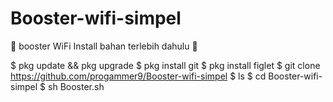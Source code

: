 # Booster-wifi-simpel
🎯 booster WiFi 
Install bahan terlebih dahulu 👋

$ pkg update && pkg upgrade
$ pkg install git
$ pkg install figlet
$ git clone https://github.com/progammer9/Booster-wifi-simpel
$ ls
$ cd Booster-wifi-simpel
$ sh Booster.sh
